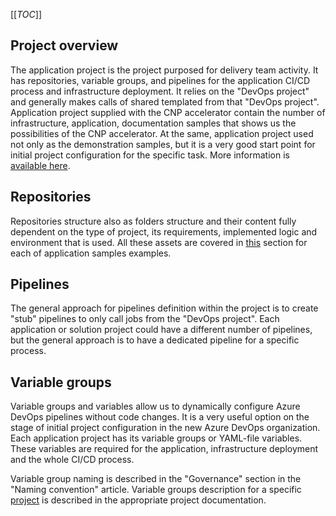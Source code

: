 [[_TOC_]]

## Project overview

The application project is the project purposed for delivery team activity. It has repositories, variable groups, and pipelines for the application CI/CD process and infrastructure deployment. It relies on the "DevOps project" and generally makes calls of shared templated from that "DevOps project". Application project supplied with the CNP accelerator contain the number of infrastructure, application, documentation samples that shows us the possibilities of the CNP accelerator. At the same, application project used not only as the demonstration samples, but it is a very good start point for initial project configuration for the specific task. More information is [available here](../../Demonstration-concepts).

## Repositories

Repositories structure also as folders structure and their content fully dependent on the type of project, its requirements, implemented logic and environment that is used. All these assets are covered in [this](../../Demonstration-concepts) section for each of application samples examples.

## Pipelines

The general approach for pipelines definition within the project is to create "stub" pipelines to only call jobs from the "DevOps project". Each application or solution project could have a different number of pipelines, but the general approach is to have a dedicated pipeline for a specific process.

## Variable groups

Variable groups and variables allow us to dynamically configure Azure DevOps pipelines without code changes. It is a very useful option on the stage of initial project configuration in the new Azure DevOps organization. Each application project has its variable groups or YAML-file variables. These variables are required for the application, infrastructure deployment and the whole CI/CD process.

Variable group naming is described in the "Governance" section in the "Naming convention" article. Variable groups description for a specific [project](../../Demonstration-concepts) is described in the appropriate project documentation.